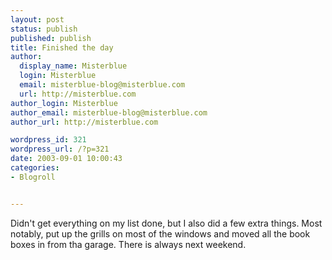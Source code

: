 ```yaml
---
layout: post
status: publish
published: publish
title: Finished the day
author:
  display_name: Misterblue
  login: Misterblue
  email: misterblue-blog@misterblue.com
  url: http://misterblue.com
author_login: Misterblue
author_email: misterblue-blog@misterblue.com
author_url: http://misterblue.com

wordpress_id: 321
wordpress_url: /?p=321
date: 2003-09-01 10:00:43
categories:
- Blogroll


---
```

<p>
Didn't get everything on my list done, but I also did a few extra things.
Most notably,
put up the grills on most of the windows and moved all the book boxes
in from tha garage.
There is always next weekend.
</p>
